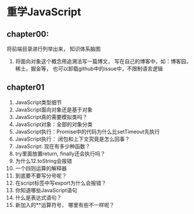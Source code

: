 # 重学JavaScript

## chapter00:
将前端目录进行列举出来， 知识体系脑图
1. 将面向对象这个概念用追溯法写一篇博文， 写在自己的博客中，如：博客园，稀土，掘金等， 也可以卸载github中的issue中，不限制语言逻辑

## chapter01
1. JavaScript类型细节
2. JavaScript面向对象还是基于对象
3. JavaScript真的需要模拟类吗？
4. JavaScript对象：全部的对象分类
5. JavaScript执行：Promise中的代码为什么比setTimeout先执行
6. JavaScript执行： 闭包和上下文究竟是怎么回事？
7. JavaScript: 现在有多少种函数？
8. try里面放置return, finally还会执行吗？
9. 为什么12.toString会报错
10. 一个四则运算的解释器
11. 到底要不要写分号呢？
12. 在script标签中写export为什么会报错？
13. 你知道哪些JavaScript语句
14. 什么是表达式语句？
15. 新加入的**运算符号， 哪里有些不一样呢？
